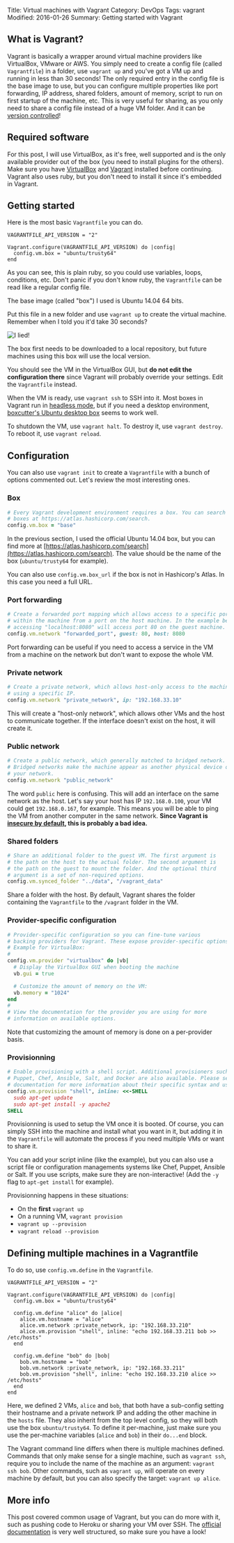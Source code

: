 Title: Virtual machines with Vagrant
Category: DevOps
Tags: vagrant
Modified: 2016-01-26
Summary: Getting started with Vagrant


## What is Vagrant?

Vagrant is basically a wrapper around virtual machine providers like VirtualBox, VMware or AWS.
You simply need to create a config file (called `Vagrantfile`) in a folder, use `vagrant up` and you've got a VM up and running in less than 30 seconds!
The only required entry in the config file is the base image to use, but you can configure multiple properties like port forwarding, IP address, shared folders, amount of memory, script to run on first startup of the machine, etc.
This is very useful for sharing, as you only need to share a config file instead of a huge VM folder. And it can be [version controlled](https://en.wikipedia.org/wiki/Version_control)!

## Required software

For this post, I will use VirtualBox, as it's free, well supported and is the only available provider out of the box (you need to install plugins for the others).
Make sure you have [VirtualBox](https://www.virtualbox.org/) and [Vagrant](https://docs.vagrantup.com/v2/installation) installed before continuing.
Vagrant also uses ruby, but you don't need to install it since it's embedded in Vagrant.

## Getting started

Here is the most basic `Vagrantfile` you can do.

``` { .ruby filename="Vagrantfile" }
VAGRANTFILE_API_VERSION = "2"

Vagrant.configure(VAGRANTFILE_API_VERSION) do |config|
  config.vm.box = "ubuntu/trusty64"
end
```

As you can see, this is plain ruby, so you could use variables, loops, conditions, etc.
Don't panic if you don't know ruby, the `Vagrantfile` can be read like a regular config file.

The base image (called "box") I used is Ubuntu 14.04 64 bits.

Put this file in a new folder and use `vagrant up` to create the virtual machine.
Remember when I told you it'd take 30 seconds?

![I lied!]({static}/images/i-lied.png)

The box first needs to be downloaded to a local repository, but future machines using this box will use the local version.

You should see the VM in the VirtualBox GUI, but **do not edit the configuration there** since Vagrant will probably override your settings. Edit the `Vagrantfile` instead.

When the VM is ready, use `vagrant ssh` to SSH into it.
Most boxes in Vagrant run in [headless mode](https://en.wikipedia.org/wiki/Headless_software), but if you need a desktop environment, [boxcutter's Ubuntu desktop box](https://atlas.hashicorp.com/boxcutter/boxes/ubuntu1404-desktop) seems to work well.

To shutdown the VM, use `vagrant halt`. To destroy it, use `vagrant destroy`. To reboot it, use `vagrant reload`.

## Configuration

You can also use `vagrant init` to create a `Vagrantfile` with a bunch of options commented out. Let's review the most interesting ones.

### Box

```ruby
# Every Vagrant development environment requires a box. You can search for
# boxes at https://atlas.hashicorp.com/search.
config.vm.box = "base"
```

In the previous section, I used the official Ubuntu 14.04 box, but you can find more at [https://atlas.hashicorp.com/search](https://atlas.hashicorp.com/search).
The value should be the name of the box (`ubuntu/trusty64` for example).

You can also use `config.vm.box_url` if the box is not in Hashicorp's Atlas. In this case you need a full URL.

### Port forwarding

```ruby
# Create a forwarded port mapping which allows access to a specific port
# within the machine from a port on the host machine. In the example below,
# accessing "localhost:8080" will access port 80 on the guest machine.
config.vm.network "forwarded_port", guest: 80, host: 8080
```

Port forwarding can be useful if you need to access a service in the VM from a machine on the network but don't want to expose the whole VM.

### Private network

```ruby
# Create a private network, which allows host-only access to the machine
# using a specific IP.
config.vm.network "private_network", ip: "192.168.33.10"
```

This will create a "host-only network", which allows other VMs and the host to communicate together.
If the interface doesn't exist on the host, it will create it.

### Public network

```ruby
# Create a public network, which generally matched to bridged network.
# Bridged networks make the machine appear as another physical device on
# your network.
config.vm.network "public_network"
```

The word `public` here is confusing. This will add an interface on the same network as the host.
Let's say your host has IP `192.168.0.100`, your VM could get `192.168.0.167`, for example.
This means you will be able to ping the VM from another computer in the same network.
**Since Vagrant is [insecure by default](https://docs.vagrantup.com/v2/networking/public_network.html), this is probably a bad idea.**

### Shared folders

```ruby
# Share an additional folder to the guest VM. The first argument is
# the path on the host to the actual folder. The second argument is
# the path on the guest to mount the folder. And the optional third
# argument is a set of non-required options.
config.vm.synced_folder "../data", "/vagrant_data"
```

Share a folder with the host. By default, Vagrant shares the folder containing the `Vagrantfile` to the `/vagrant` folder in the VM.

### Provider-specific configuration

```ruby
# Provider-specific configuration so you can fine-tune various
# backing providers for Vagrant. These expose provider-specific options.
# Example for VirtualBox:
#
config.vm.provider "virtualbox" do |vb|
  # Display the VirtualBox GUI when booting the machine
  vb.gui = true

  # Customize the amount of memory on the VM:
  vb.memory = "1024"
end
#
# View the documentation for the provider you are using for more
# information on available options.
```

Note that customizing the amount of memory is done on a per-provider basis.

### Provisionning

```ruby
# Enable provisioning with a shell script. Additional provisioners such as
# Puppet, Chef, Ansible, Salt, and Docker are also available. Please see the
# documentation for more information about their specific syntax and use.
config.vm.provision "shell", inline: <<-SHELL
  sudo apt-get update
  sudo apt-get install -y apache2
SHELL
```

Provisionning is used to setup the VM once it is booted.
Of course, you can simply SSH into the machine and install what you want in it, but adding it in the `Vagrantfile` will automate the process if you need multiple VMs or want to share it.

You can add your script inline (like the example), but you can also use a script file or configuration managements systems like Chef, Puppet, Ansible or Salt.
If you use scripts, make sure they are non-interactive! (Add the `-y` flag to `apt-get install` for example).

Provisionning happens in these situations:

* On the **first** `vagrant up`
* On a running VM, `vagrant provision`
* `vagrant up --provision`
* `vagrant reload --provision`

## Defining multiple machines in a Vagrantfile

To do so, use `config.vm.define` in the `Vagrantfile`.

``` { .ruby filename="Vagrantfile" }
VAGRANTFILE_API_VERSION = "2"

Vagrant.configure(VAGRANTFILE_API_VERSION) do |config|
  config.vm.box = "ubuntu/trusty64"

  config.vm.define "alice" do |alice|
    alice.vm.hostname = "alice"
    alice.vm.network :private_network, ip: "192.168.33.210"
    alice.vm.provision "shell", inline: "echo 192.168.33.211 bob >> /etc/hosts"
  end

  config.vm.define "bob" do |bob|
    bob.vm.hostname = "bob"
    bob.vm.network :private_network, ip: "192.168.33.211"
    bob.vm.provision "shell", inline: "echo 192.168.33.210 alice >> /etc/hosts"
  end
end
```

Here, we defined 2 VMs, `alice` and `bob`, that both have a sub-config setting their hostname and a private network IP and adding the other machine in the `hosts` file.
They also inherit from the top level config, so they will both use the box `ubuntu/trusty64`.
To define it per-machine, just make sure you use the per-machine variables (`alice` and `bob`) in their `do...end` block.

The Vagrant command line differs when there is multiple machines defined.
Commands that only make sense for a single machine, such as `vagrant ssh`, require you to include the name of the machine as an argument: `vagrant ssh bob`.
Other commands, such as `vagrant up`, will operate on every machine by default, but you can also specify the target: `vagrant up alice`.

## More info

This post covered common usage of Vagrant, but you can do more with it, such as pushing code to Heroku or sharing your VM over SSH.
The [official documentation](https://docs.vagrantup.com) is very well structured, so make sure you have a look!
